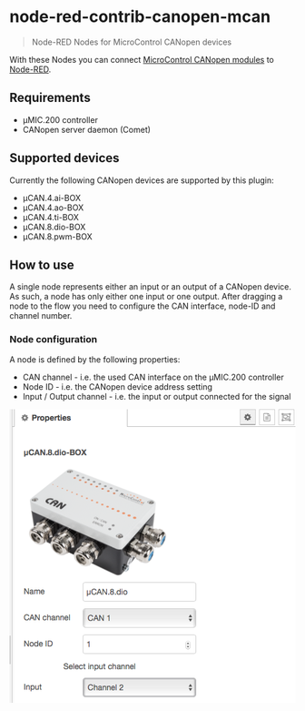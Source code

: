 # node-red-contrib-canopen-mcan


> Node-RED Nodes for MicroControl CANopen devices

With these Nodes you can connect [MicroControl CANopen modules](https://www.microcontrol.net/en/products/io-module/) to [Node-RED](https://nodered.org/).

## Requirements

- &micro;MIC.200 controller
- CANopen server daemon (Comet)


## Supported devices

Currently the following CANopen devices are supported by this plugin:

* &micro;CAN.4.ai-BOX
* &micro;CAN.4.ao-BOX
* &micro;CAN.4.ti-BOX
* &micro;CAN.8.dio-BOX
* &micro;CAN.8.pwm-BOX


## How to use

A single node represents either an input or an output of a CANopen device. As such, a node
has only either one input or one output. After dragging a node to the flow you need to
configure the CAN interface, node-ID and channel number.

### Node configuration

A node is defined by the following properties:

* CAN channel - i.e. the used CAN interface on the &micro;MIC.200 controller
* Node ID - i.e. the CANopen device address setting
* Input / Output channel - i.e. the input or output connected for the signal

![image Configuration](./canopen/pictures/node-configuration.png)
